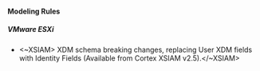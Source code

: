
#### Modeling Rules

##### VMware ESXi

-  <~XSIAM> XDM schema breaking changes, replacing User XDM fields with Identity Fields (Available from Cortex XSIAM v2.5).</~XSIAM>
